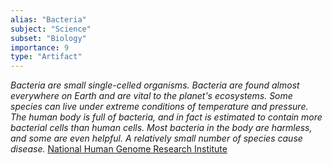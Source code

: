 ```yaml
---
alias: "Bacteria"
subject: "Science"
subset: "Biology"
importance: 9
type: "Artifact"
---
```

_Bacteria are small single-celled organisms. Bacteria are found almost everywhere on Earth and are vital to the planet's ecosystems. Some species can live under extreme conditions of temperature and pressure. The human body is full of bacteria, and in fact is estimated to contain more bacterial cells than human cells. Most bacteria in the body are harmless, and some are even helpful. A relatively small number of species cause disease._ [National Human Genome Research Institute](https://www.genome.gov/genetics-glossary/Bacteria)